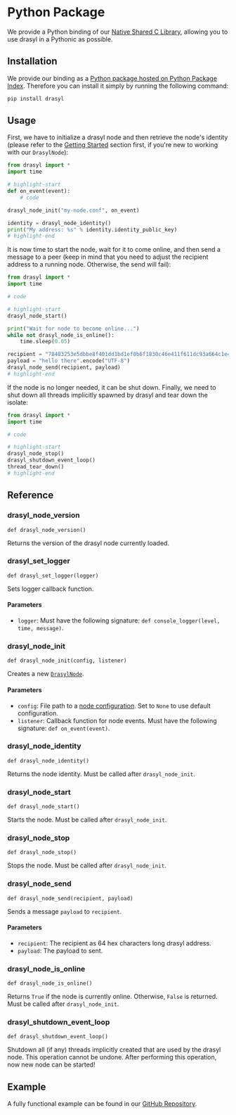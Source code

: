 # Python Package

We provide a Python binding of our [Native Shared C Library](./c.md), allowing you to use drasyl in a Pythonic as possible.

## Installation

We provide our binding as a [Python package hosted on Python Package Index](https://pypi.org/project/drasyl/). Therefore you can install it simply by running the following command:

```python
pip install drasyl
```

## Usage

First, we have to initialize a drasyl node and then retrieve the node's identity (please refer to the [Getting Started](../getting-started.md) section first, if you're new to working with our `DrasylNode`):

```python title="main.py"
from drasyl import *
import time

# highlight-start
def on_event(event):
    # code

drasyl_node_init("my-node.conf", on_event)

identity = drasyl_node_identity()
print("My address: %s" % identity.identity_public_key)
# highlight-end
```

It is now time to start the node, wait for it to come online, and then send a message to a peer (keep in mind that you need to adjust the recipient address to a running node. Otherwise, the send will fail):

```python title="main.py"
from drasyl import *
import time

# code

# highlight-start
drasyl_node_start()

print("Wait for node to become online...")
while not drasyl_node_is_online():
    time.sleep(0.05)

recipient = "78483253e5dbbe8f401dd1bd1ef0b6f1830c46e411f611dc93a664c1e44cc054".encode("UTF-8")
payload = "hello there".encode("UTF-8")
drasyl_node_send(recipient, payload)
# highlight-end
```

If the node is no longer needed, it can be shut down. Finally, we need to shut down all threads implicitly spawned by drasyl and tear down the isolate:

```python title="main.py"
from drasyl import *
import time

# code

# highlight-start
drasyl_node_stop()
drasyl_shutdown_event_loop()
thread_tear_down()
# highlight-end
```

## Reference

### drasyl_node_version

`def drasyl_node_version()`

Returns the version of the drasyl node currently loaded.

### drasyl_set_logger

`def drasyl_set_logger(logger)`

Sets logger callback function.

#### Parameters
* `logger`: Must have the following signature: `def console_logger(level, time, message)`.

### drasyl_node_init

`def drasyl_node_init(config, listener)`

Creates a new [`DrasylNode`](https://api.drasyl.org/v0.9/org/drasyl/node/DrasylNode.html).

#### Parameters
* `config`: File path to a [node configuration](../configuration/overview#use-applicationconf-file). Set to `None` to use default configuration.
* `listener`: Callback function for node events. Must have the following signature: `def on_event(event)`.

### drasyl_node_identity

`def drasyl_node_identity()`

Returns the node identity.
Must be called after `drasyl_node_init`.

### drasyl_node_start

`def drasyl_node_start()`

Starts the node.
Must be called after `drasyl_node_init`.

### drasyl_node_stop

`def drasyl_node_stop()`

Stops the node.
Must be called after `drasyl_node_init`.

### drasyl_node_send

`def drasyl_node_send(recipient, payload)`

Sends a message `payload` to `recipient`.

#### Parameters
* `recipient`: The recipient as 64 hex characters long drasyl address.
* `payload`: The payload to sent.

### drasyl_node_is_online

`def drasyl_node_is_online()`

Returns `True` if the node is currently online. Otherwise, `False` is returned.
Must be called after `drasyl_node_init`.

### drasyl_shutdown_event_loop

`def drasyl_shutdown_event_loop()`

Shutdown all (if any) threads implicitly created that are used by the drasyl node.
This operation cannot be undone. After performing this operation, now new node can be started!

## Example

A fully functional example can be found in our [GitHub Repository](https://github.com/drasyl-overlay/drasyl/blob/master/drasyl-shared-library/examples/python/example.py).
